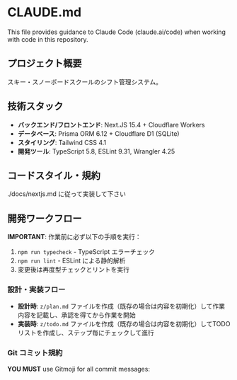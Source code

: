 # CLAUDE.md

This file provides guidance to Claude Code (claude.ai/code) when working with code in this repository.

## プロジェクト概要

スキー・スノーボードスクールのシフト管理システム。

## 技術スタック

- **バックエンド/フロントエンド**: Next.JS 15.4 + Cloudflare Workers
- **データベース**: Prisma ORM 6.12 + Cloudflare D1 (SQLite)
- **スタイリング**: Tailwind CSS 4.1
- **開発ツール**: TypeScript 5.8, ESLint 9.31, Wrangler 4.25

## コードスタイル・規約

./docs/nextjs.md に従って実装して下さい

## 開発ワークフロー

**IMPORTANT**: 作業前に必ず以下の手順を実行：

1. `npm run typecheck` - TypeScript エラーチェック
2. `npm run lint` - ESLint による静的解析
3. 変更後は再度型チェックとリントを実行

### 設計・実装フロー

- **設計時**: `z/plan.md` ファイルを作成（既存の場合は内容を初期化）して作業内容を記載し、承認を得てから作業を開始
- **実装時**: `z/todo.md` ファイルを作成（既存の場合は内容を初期化）してTODOリストを作成し、ステップ毎にチェックして進行

### Git コミット規約

**YOU MUST** use Gitmoji for all commit messages:
